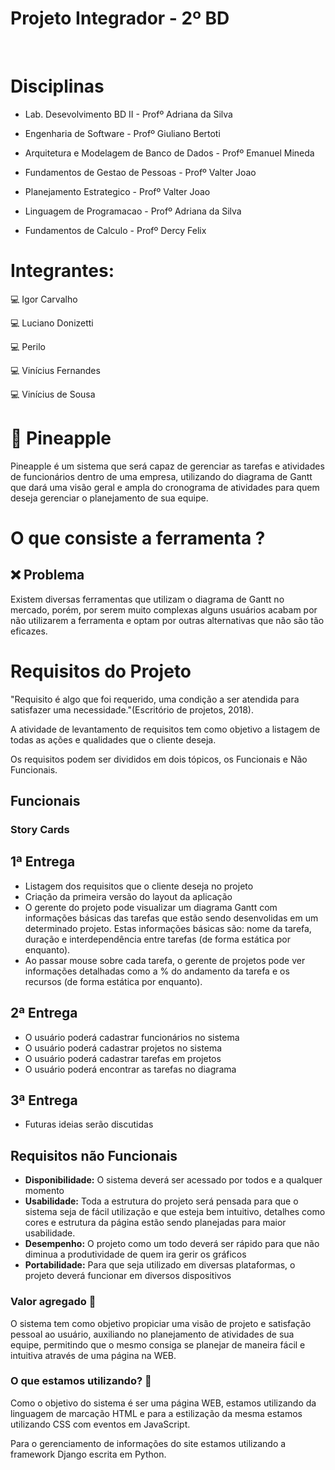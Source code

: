 
# Projeto Integrador - 2º BD
<br>

# Disciplinas

- Lab. Desevolvimento BD II - Profº Adriana da Silva <br>

- Engenharia de Software - Profº Giuliano Bertoti <br>

- Arquitetura e Modelagem de Banco de Dados - Profº Emanuel Mineda <br>

- Fundamentos de Gestao de Pessoas - Profº Valter Joao <br>

- Planejamento Estrategico - Profº Valter Joao <br>

- Linguagem de Programacao - Profº Adriana da Silva <br>

- Fundamentos de Calculo - Profº Dercy Felix <br>

  

# Integrantes:

  

:computer: Igor Carvalho <br>

:computer: Luciano Donizetti <br>

:computer: Perilo <br>

:computer: Vinícius Fernandes<br>

:computer: Vinícius de Sousa<br>

  

# :pineapple: Pineapple

  

Pineapple é um sistema que será capaz de gerenciar as tarefas e atividades de funcionários dentro de uma empresa, utilizando do diagrama de Gantt que dará uma visão geral e ampla do cronograma de atividades para quem deseja gerenciar o planejamento de sua equipe.

  

# O que consiste a ferramenta ?

  

## :x: Problema

  

Existem diversas ferramentas que utilizam o diagrama de Gantt no mercado, porém, por serem muito complexas alguns usuários acabam por não utilizarem a ferramenta e optam por outras alternativas que não são tão eficazes.

  

# Requisitos do Projeto

  

"Requisito é algo que foi requerido, uma condição a ser atendida para satisfazer uma necessidade."(Escritório de projetos, 2018).<br>

A atividade de levantamento de requisitos tem como objetivo a listagem de todas as ações e qualidades que o cliente deseja.<br>

Os requisitos podem ser divididos em dois tópicos, os Funcionais e Não Funcionais.

  

## Funcionais

### Story Cards
## 1ª Entrega  
 - Listagem dos requisitos que o cliente deseja no projeto
 - Criação da primeira versão do layout da aplicação
- O gerente do projeto pode visualizar um diagrama Gantt com informações básicas das tarefas que estão sendo desenvolidas em um determinado projeto. Estas informações básicas são: nome da tarefa, duração e interdependência entre tarefas (de forma estática por enquanto).  
- Ao passar mouse sobre cada tarefa, o gerente de projetos pode ver informações detalhadas como a % do andamento da tarefa e os recursos (de forma estática por enquanto).

## 2ª Entrega 
 - O usuário poderá cadastrar funcionários no sistema
 - O usuário poderá cadastrar projetos no sistema
 - O usuário poderá cadastrar tarefas em projetos
 - O usuário poderá encontrar as tarefas no diagrama

## 3ª Entrega 
 - Futuras ideias serão discutidas
 
## Requisitos não Funcionais

-  __Disponibilidade:__ O sistema deverá ser acessado por todos e a qualquer momento <br>
-  __Usabilidade:__ Toda a estrutura do projeto será pensada para que o sistema seja de fácil utilização e que esteja bem intuitivo, detalhes como cores e estrutura da página estão sendo planejadas para maior usabilidade. <br>
-  __Desempenho:__ O projeto como um todo deverá ser rápido para que não diminua a produtividade de quem ira gerir os gráficos <br>
-  __Portabilidade:__ Para que seja utilizado em diversas plataformas, o projeto deverá funcionar em diversos dispositivos <br>

### Valor agregado 💸

  

O sistema tem como objetivo propiciar uma visão de projeto e satisfação pessoal ao usuário, auxiliando no planejamento de atividades de sua equipe, permitindo que o mesmo consiga se planejar de maneira fácil e intuitiva através de uma página na WEB.

  

### O que estamos utilizando? :thinking:

  

Como o objetivo do sistema é ser uma página WEB, estamos utilizando da linguagem de marcação HTML e para a estilização da mesma estamos utilizando CSS com eventos em JavaScript.<br>

Para o gerenciamento de informações do site estamos utilizando a framework Django escrita em Python.